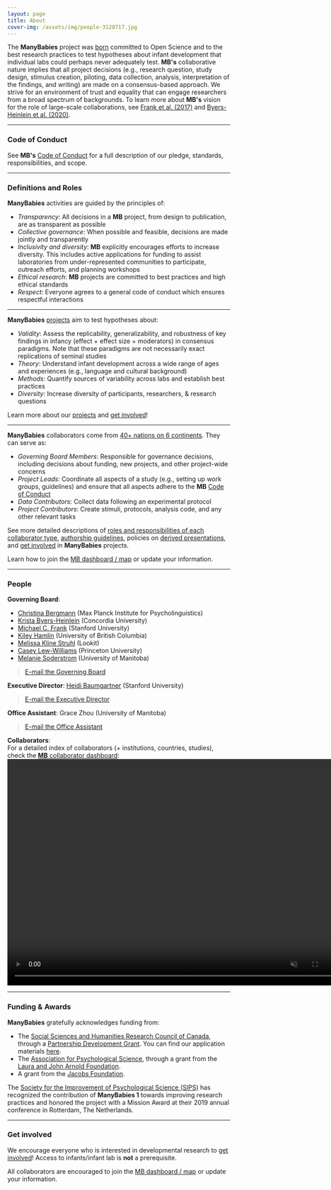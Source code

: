```yaml
---
layout: page
title: About
cover-img: /assets/img/people-3120717.jpg
---
```


<!---
To do:
- update funding information? MB2 Grant?
--->

The **ManyBabies** project was [born](https://babieslearninglanguage.blogspot.com/2015/12/the-manybabies-project.html) committed to Open Science and to the best research practices to test hypotheses about infant development that individual labs could perhaps never adequately test. **MB's** collaborative nature implies that all project decisions (e.g., research question, study design, stimulus creation, piloting, data collection, analysis, interpretation of the findings, and writing) are made on a consensus-based approach. We strive for an environment of trust and equality that can engage researchers from a broad spectrum of backgrounds. To learn more about **MB's** vision for the role of large-scale collaborations, see [Frank et al. (2017)](https://psyarxiv.com/27b43/) and [Byers-Heinlein et al. (2020)](https://psyarxiv.com/dmhk2/).

<!-- Too detailed?
Infant research usually requires significant human and financial resources and is slow to conduct. These aspects, combined with the pressure to publish at a rapid pace to secure promotions and funding, can render the conduction of large-scale projects unpractical under individual labs contexts.

Too historical?
On the other hand, large-scale *collaborative* and *Open Science* projects have the potential to test complex hypothesis and avoid the consequences of low statistical power [(Button et al., 2013)](https://doi.org/10.1038/nrn3475) and the dramatic inflation of false positives caused by “questionable research practices” [(Simmons, Nelson, & Simonsohn, 2011)](https://doi.org/10.1177/0956797611417632). Inspired by [Klein et al. (2014)](http://dx.doi.org/10.1027/1864-9335/a000178) ManyLabs' first study, in which a group of independent labs all ran the same set of replication protocols and pooled their data, an e-mail thread began, which eventually led to a [blog post](https://babieslearninglanguage.blogspot.com/2015/12/the-manybabies-project.html), and to the formation of the consortium of infancy labs.
-->

***

### Code of Conduct
See **MB's** [Code of Conduct]({{site.baseurl}}/code_conduct/) for a full description of our pledge, standards, responsibilities, and scope.

***

### Definitions and Roles
**ManyBabies** activities are guided by the principles of:
* *Transparency*: All decisions in a **MB** project, from design to publication, are as transparent as possible
* *Collective governance*: When possible and feasible, decisions are made jointly and transparently
* *Inclusivity and diversity*: **MB** explicitly encourages efforts to increase diversity. This includes active applications for funding to assist laboratories from under-represented communities to participate, outreach efforts, and planning workshops
* *Ethical research*: **MB** projects are committed to best practices and high ethical standards
* *Respect*: Everyone agrees to a general code of conduct which ensures respectful interactions

***

**ManyBabies** [projects]({{site.baseurl}}/projects/) aim to test hypotheses about:
* *Validity*: Assess the replicability, generalizability, and robustness of key findings in infancy (effect + effect size + moderators) in consensus paradigms. Note that these paradigms are not necessarily exact replications of seminal studies
* *Theory*: Understand infant development across a wide range of ages and experiences (e.g., language and cultural background)
* *Methods*: Quantify sources of variability across labs and establish best practices
* *Diversity*: Increase diversity of participants, researchers, & research questions

Learn more about our [projects]({{site.baseurl}}/projects/) and [get involved]({{site.baseurl}}/get_involved/)!

***

<!-- data from code of conduct -->
**ManyBabies** collaborators come from [40+ nations on 6 continents](https://rodrigodalben.shinyapps.io/shiny_mb_map/). They can serve as:
* *Governing Board Members*: Responsible for governance decisions, including decisions about funding, new projects, and other project-wide concerns
* *Project Leads*: Coordinate all aspects of a study (e.g., setting up work groups, guidelines) and ensure that all aspects adhere to the **MB** [Code of Conduct]({{site.baseurl}}/code_conduct/)
* *Data Contributors*: Collect data following an experimental protocol
* *Project Contributors*: Create stimuli, protocols, analysis code, and any other relevant tasks

See more detailed descriptions of [roles and responsibilities of each collaborator type](https://docs.google.com/document/d/1UYSevbWnBQwd_eaBe1oKkOBX-8sMsBfiPz2kwNp7Ttc/export?format=pdf), [authorship guidelines]({{site.baseurl}}/authorship/), policies on [derived presentations]({{site.baseurl}}/derived_presentations/), and [get involved]({{site.baseurl}}/get_involved/) in **ManyBabies** projects.

Learn how to join the [MB dashboard / map]({{site.baseurl}}/map/) or update your information.

***

### People
**Governing Board**:
* [Christina Bergmann](https://www.mpi.nl/people/bergmann-christina) (Max Planck Institute for Psycholinguistics)
* [Krista Byers-Heinlein](https://www.concordia.ca/artsci/psychology/faculty.html?fpid=krista-byers-heinlein) (Concordia University)
* [Michael C. Frank](https://web.stanford.edu/~mcfrank/) (Stanford University)
* [Kiley Hamlin](https://psych.ubc.ca/profile/kiley-hamlin/) (University of British Columbia)
* [Melissa Kline Struhl](http://www.melissaklinestruhl.com) (Lookit)
* [Casey Lew-Williams](https://psych.princeton.edu/person/casey-lew-williams) (Princeton University)
* [Melanie Soderstrom](https://home.cc.umanitoba.ca/~soderstr/) (University of Manitoba)

> [E-mail the Governing Board](mailto:manybabies-gb@mailman.stanford.edu)

**Executive Director**:
[Heidi Baumgartner](https://www-csli.stanford.edu/people/baumgartner-heidi) (Stanford University)
> [E-mail the Executive Director](mailto:manybabies.director@gmail.com)

**Office Assistant**:
Grace Zhou (University of Manitoba)
> [E-mail the Office Assistant](mailto:grace.zhou@umanitoba.ca)

**Collaborators**:   
For a detailed index of collaborators (+ institutions, countries, studies), check the [**MB** collaborator dashboard](https://rodrigodalben.shinyapps.io/shiny_mb_map/): <video muted autoplay="autoplay" loop="loop" width="768" height="512">
    <source src="/assets/img/dashboard_overview.mp4" type="video/mp4">  
    </video>

<!-- The following map is a simplified version of the [**MB** collaborator dashboard](https://rodrigodalben.shinyapps.io/shiny_mb_map/). Tips: click on the study legend to hide its' contributors; search for institutions; zoom in & out. -->

<!-- map from flourish
<div class="flourish-embed flourish-map" data-src="visualisation/2362473" data-url="https://flo.uri.sh/visualisation/2362473/embed"><script src="https://public.flourish.studio/resources/embed.js"></script></div>
-->
***

### Funding & Awards
**ManyBabies** gratefully acknowledges funding from:
* The [Social Sciences and Humanities Research Council of Canada](https://www.sshrc-crsh.gc.ca/), through a [Partnership Development Grant](https://www.sshrc-crsh.gc.ca/funding-financement/programs-programmes/partnership_development_grants-subventions_partenariat_developpement-eng.aspx). You can find our application materials [here](https://osf.io/xavnd/).
* The [Association for Psychological Science](https://www.psychologicalscience.org), through a grant from the [Laura and John Arnold Foundation](http://www.laaf.org/ljaf).
* A grant from the [Jacobs Foundation](https://jacobsfoundation.org).

The [Society for the Improvement of Psychological Science (SIPS)](https://improvingpsych.org) has recognized the contribution of **ManyBabies 1** towards improving research practices and honored the project with a Mission Award at their 2019 annual conference in Rotterdam, The Netherlands.

***

### Get involved
We encourage everyone who is interested in developmental research to [get involved]({{site.baseurl}}/get_involved/)! Access to infants/infant lab is **not** a prerequisite.

All collaborators are encouraged to join the [MB dashboard / map]({{site.baseurl}}/map/) or update your information.
